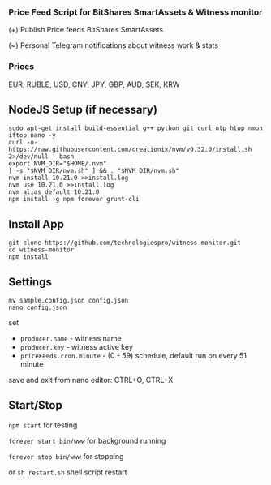 ### Price Feed Script for BitShares SmartAssets & Witness monitor

(+) Publish Price feeds BitShares SmartAssets

(~) Personal Telegram notifications about witness work & stats


### Prices

EUR, RUBLE, USD, CNY, JPY, GBP, AUD, SEK, KRW

## NodeJS Setup (if necessary)

```
sudo apt-get install build-essential g++ python git curl ntp htop nmon iftop nano -y
curl -o- https://raw.githubusercontent.com/creationix/nvm/v0.32.0/install.sh 2>/dev/null | bash
export NVM_DIR="$HOME/.nvm"
[ -s "$NVM_DIR/nvm.sh" ] && . "$NVM_DIR/nvm.sh"
nvm install 10.21.0 >>install.log
nvm use 10.21.0 >>install.log
nvm alias default 10.21.0
npm install -g npm forever grunt-cli
```

## Install App
```
git clone https://github.com/technologiespro/witness-monitor.git
cd witness-monitor
npm install
```

## Settings
```
mv sample.config.json config.json
nano config.json
```

set

- `producer.name` - witness name
- `producer.key` - witness active key
- `priceFeeds.cron.minute` - (0 - 59) schedule, default run on every 51 minute

save and exit from nano editor: CTRL+O, CTRL+X

## Start/Stop

`npm start` for testing

`forever start bin/www` for background running

`forever stop bin/www` for stopping

or `sh restart.sh` shell script restart
